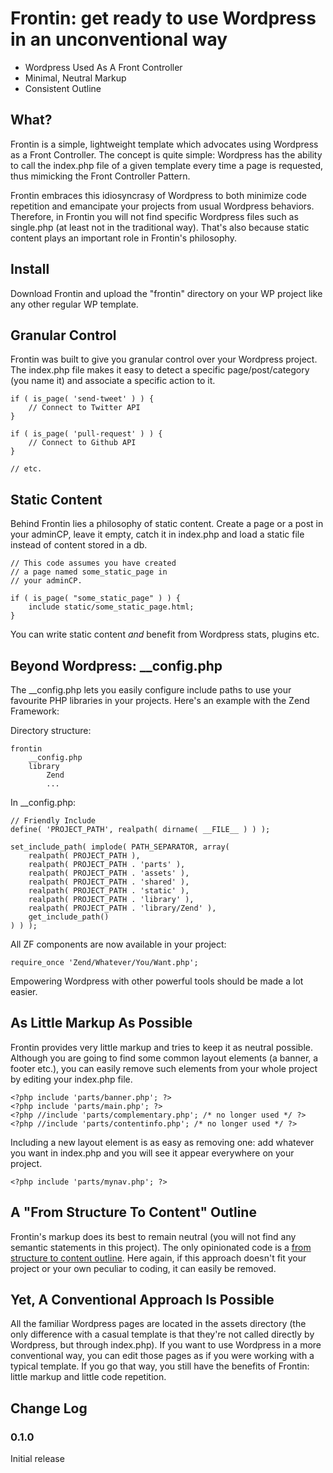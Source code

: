 # Frontin: get ready to use Wordpress in an unconventional way

* Wordpress Used As A Front Controller
* Minimal, Neutral Markup
* Consistent Outline


## What?


Frontin is a simple, lightweight template which advocates using Wordpress as a Front Controller. The concept is quite simple: Wordpress has the ability to call the index.php file of a given template every time a page is requested, thus mimicking the Front Controller Pattern.

Frontin embraces this idiosyncrasy of Wordpress to both minimize code repetition and emancipate your projects from usual Wordpress behaviors. Therefore, in Frontin you will not find specific Wordpress files such as single.php (at least not in the traditional way). That's also because static content plays an important role in Frontin's philosophy.

## Install
Download Frontin and upload the "frontin" directory on your WP project like any other regular WP template.

## Granular Control

Frontin was built to give you granular control over your Wordpress project. The index.php file makes it easy to detect a specific page/post/category (you name it) and associate a specific action to it.</p>

	if ( is_page( 'send-tweet' ) ) {
		// Connect to Twitter API
	}

	if ( is_page( 'pull-request' ) ) {
		// Connect to Github API
	}

	// etc.

## Static Content

Behind Frontin lies a philosophy of static content. Create a page or a post in your adminCP, leave it empty, catch it in index.php and load a static file instead of content stored in a db.


	// This code assumes you have created
	// a page named some_static_page in
	// your adminCP.

	if ( is_page( "some_static_page" ) ) {
		include static/some_static_page.html;
	}
    
You can write static content *and* benefit from Wordpress stats, plugins etc.

## Beyond Wordpress: __config.php

The __config.php lets you easily configure include paths to use your favourite PHP libraries in your projects. Here's an example with the Zend Framework:

Directory structure:

	frontin
	    __config.php
	    library
	        Zend
	        ...

In __config.php:

	// Friendly Include
	define( 'PROJECT_PATH', realpath( dirname( __FILE__ ) ) );

	set_include_path( implode( PATH_SEPARATOR, array(
	    realpath( PROJECT_PATH ),
	    realpath( PROJECT_PATH . 'parts' ),
	    realpath( PROJECT_PATH . 'assets' ),
	    realpath( PROJECT_PATH . 'shared' ),
	    realpath( PROJECT_PATH . 'static' ),
	    realpath( PROJECT_PATH . 'library' ),
	    realpath( PROJECT_PATH . 'library/Zend' ),
	    get_include_path() 
	) ) );
    

All ZF components are now available in your project:

	require_once 'Zend/Whatever/You/Want.php';

Empowering Wordpress with other powerful tools should be made a lot easier.


## As Little Markup As Possible

Frontin provides very little markup and tries to keep it as neutral possible. Although you are going to find some common layout elements (a banner, a footer etc.), you can easily remove such elements from your whole project by editing your index.php file. 


	<?php include 'parts/banner.php'; ?>
	<?php include 'parts/main.php'; ?>
	<?php //include 'parts/complementary.php'; /* no longer used */ ?>
	<?php //include 'parts/contentinfo.php'; /* no longer used */ ?>


Including a new layout element is as easy as removing one: add whatever you want in index.php and you will see it appear everywhere on your project.</p>

	<?php include 'parts/mynav.php'; ?>


## A "From Structure To Content" Outline

Frontin's markup does its best to remain neutral (you will not find any semantic statements in this project). The only opinionated code is a [from structure to content outline](http://www.bitspushedaround.com/of-html-document-outlines/). Here again, if this approach doesn't fit your project or your own peculiar to coding, it can easily be removed.

## Yet, A Conventional Approach Is Possible

All the familiar Wordpress pages are located in the assets directory (the only difference with a casual template is that they're not called directly by Wordpress, but through index.php). If you want to use Wordpress in a more conventional way, you can edit those pages as if you were working with a typical template. If you go that way, you still have the benefits of Frontin: little markup and little code repetition.


## Change Log

### 0.1.0

Initial release